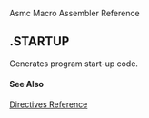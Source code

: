 Asmc Macro Assembler Reference

## .STARTUP

Generates program start-up code.

#### See Also

[Directives Reference](readme.md)